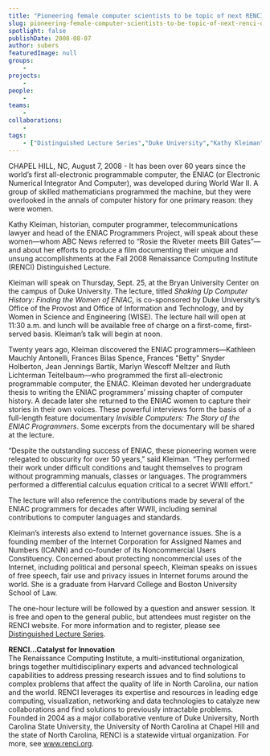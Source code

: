 ```yaml
---
title: "Pioneering female computer scientists to be topic of next RENCI Distinguished Lecture"
slug: pioneering-female-computer-scientists-to-be-topic-of-next-renci-distinguished-lecture
spotlight: false
publishDate: 2008-08-07
author: subers
featuredImage: null
groups:
    - 
projects:
    - 
people:
    - 
teams: 
    - 
collaborations:
    - 
tags:
    - ["Distinguished Lecture Series","Duke University","Kathy Kleiman"]
---
```

<p>CHAPEL HILL, NC, August 7, 2008 - It has been over 60 years since the world’s first all-electronic programmable computer, the ENIAC (or Electronic Numerical Integrator And Computer), was developed during World War II.  A group of skilled mathematicians programmed the machine, but they were overlooked in the annals of computer history for one primary reason: they were women.<!--more--></p>
<p>Kathy Kleiman, historian, computer programmer, telecommunications lawyer and head of the ENIAC Programmers Project, will speak about these women—whom ABC News referred to “Rosie the Riveter meets Bill Gates”—and about her efforts to produce a film documenting their unique and unsung accomplishments at the Fall 2008 Renaissance Computing Institute (RENCI) Distinguished Lecture.</p>
<p>Kleiman will speak on Thursday, Sept. 25, at the Bryan University Center on the campus of Duke University. The lecture, titled <em>Shaking Up Computer  History: Finding the Women of ENIAC,</em> is co-sponsored by Duke University’s Office of the Provost and Office of Information and Technology, and by Women in Science and Engineering (WISE). The lecture hall will open at 11:30 a.m. and lunch will be available free of charge on a first-come, first-served basis. Kleiman’s talk will begin at noon.</p>
<p>Twenty years ago, Kleiman discovered the ENIAC programmers—Kathleen Mauchly Antonelli, Frances Bilas Spence, Frances "Betty" Snyder Holberton, Jean Jennings Bartik, Marlyn Wescoff Meltzer and Ruth Lichterman Teitelbaum—who programmed the first all-electronic programmable computer, the ENIAC. Kleiman devoted her undergraduate thesis to writing the ENIAC programmers’ missing chapter of computer history. A decade later she returned to the ENIAC women to capture their stories in their own voices. These powerful interviews form the basis of a full-length feature documentary <em>Invisible Computers: The  Story of the ENIAC Programmers</em>. Some excerpts from the documentary will be  shared at the lecture.</p>
<p>“Despite the outstanding success of ENIAC, these pioneering women were relegated to obscurity for over 50 years,” said Kleiman. “They performed their work under difficult conditions and taught themselves to program without programming manuals, classes or languages. The programmers performed a differential calculus equation critical to a secret WWII effort.”</p>
<p>The lecture will also reference the contributions made by several of the ENIAC programmers for decades after WWII, including seminal contributions to computer languages and standards.</p>
<p>Kleiman’s interests also extend to Internet governance issues. She is a founding member of the Internet Corporation for Assigned Names and Numbers (ICANN) and co-founder of its Noncommercial Users Constituency. Concerned about protecting noncommercial uses of the Internet, including political and personal speech, Kleiman speaks on issues of free speech, fair use and privacy issues in Internet forums around the world. She is a graduate from Harvard College and Boston University School of Law.</p>
<p>The one-hour lecture will be followed by a question and answer session. It is free and open to the general public, but attendees must register on the RENCI website. For more information and to register, please see <a href="http://www.renci.org/focus-areas/education-and-outreach/distinguished-lecture-series">Distinguished Lecture Series</a>.</p>
<p><strong>RENCI…Catalyst for  Innovation</strong><br />
The Renaissance Computing Institute, a multi-institutional organization, brings together multidisciplinary experts and advanced technological capabilities to address pressing research issues and to find solutions to complex problems that affect the quality of life in North Carolina, our nation and the world. RENCI leverages its expertise and resources in leading edge computing, visualization, networking and data technologies to catalyze new collaborations and find solutions to previously intractable problems. Founded in 2004 as a major collaborative venture of Duke University, North Carolina State University, the University of North Carolina at Chapel Hill and the state of North Carolina, RENCI is a statewide virtual organization. For more, see <a href="http://www.renci.org/">www.renci.org</a>.</p>

